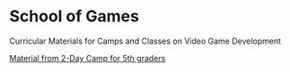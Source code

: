 # School of Games
Curricular Materials for Camps and Classes on Video Game Development

[Material from 2-Day Camp for 5th graders](/Academy2Day.html)
